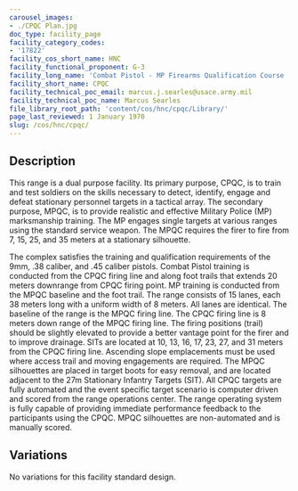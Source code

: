 ```yaml
---
carousel_images:
- ./CPQC Plan.jpg
doc_type: facility_page
facility_category_codes:
- '17822'
facility_cos_short_name: HNC
facility_functional_proponent: G-3
facility_long_name: 'Combat Pistol - MP Firearms Qualification Course '
facility_short_name: CPQC
facility_technical_poc_email: marcus.j.searles@usace.army.mil
facility_technical_poc_name: Marcus Searles
file_library_root_path: 'content/cos/hnc/cpqc/Library/'
page_last_reviewed: 1 January 1970
slug: /cos/hnc/cpqc/
---
```




## Description

This range is a dual purpose facility. Its primary purpose, CPQC, is to train and test soldiers on the skills necessary to detect, identify, engage and defeat stationary personnel targets in a tactical array. The secondary purpose, MPQC, is to provide realistic and effective Military Police (MP) marksmanship training. The MP engages single targets at various ranges using the standard service weapon. The MPQC requires the firer to fire from 7, 15, 25, and 35 meters at a stationary silhouette.

The complex satisfies the training and qualification requirements of the 9mm, .38 caliber, and .45 caliber pistols. Combat Pistol training is conducted from the CPQC firing line and along foot trails that extends 20 meters downrange from CPQC firing point. MP training is conducted from the MPQC baseline and the foot trail.
The range consists of 15 lanes, each 38 meters long with a uniform width of 8 meters. All lanes are identical. The baseline of the range is the MPQC firing line. The CPQC firing line is 8 meters down range of the MPQC firing line. The firing positions (trail) should be slightly elevated to provide a better vantage point for the firer and to improve drainage. SITs are located at 10, 13, 16, 17, 23, 27, and 31 meters from the CPQC firing line. Ascending slope emplacements must be used where access trail and moving engagements are required. The MPQC silhouettes are placed in target boots for easy removal, and are located adjacent to the 27m Stationary Infantry Targets (SIT).
All CPQC targets are fully automated and the event specific target scenario is computer driven and scored from the range operations center. The range operating system is fully capable of providing immediate performance feedback to the participants using the CPQC. MPQC silhouettes are non-automated and is manually scored.

## Variations

No variations for this facility standard design.